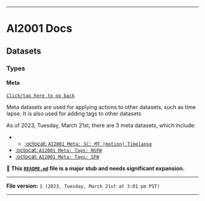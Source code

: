 
***

# AI2001 Docs

## Datasets

### Types

#### Meta

[`Click/tap here to go back`](/Docs/Datasets/Types/)

Meta datasets are used for applying actions to other datasets, such as time lapse. It is also used for adding tags to other datasets

As of 2023, Tuesday, March 21st, there are 3 meta datasets, which include:

- - [:octocat: `AI2001 Meta: SC: MT (motion) Timelapse`](https://github.com/seanpm2001/AI2001_Category-META_SC-MT-Time_Lapse/)
- [:octocat: `AI2001 Meta: Tags: NSFW`](https://github.com/seanpm2001/AI2001_Category-META_SC-Tags-NSFW/)
- [:octocat: `AI2001 Meta: Tags: SFW`](https://github.com/seanpm2001/AI2001_Category-META_SC-Tags-SFW/)


**🌱️ This [`README.md`](/Docs/Datasets/Types/Meta/README.md) file is a major stub and needs significant expansion.**

***

**File version:** `1 (2023, Tuesday, March 21st at 3:01 pm PST)`

***
